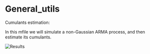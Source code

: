 # General_utils
Cumulants estimation:

In this mfile we will simulate a non-Gaussian ARMA process, and then estimate its cumulants.

![Results](https://user-images.githubusercontent.com/43956384/221673685-04f00785-3776-4133-bb88-3efc81197fb1.jpg)
